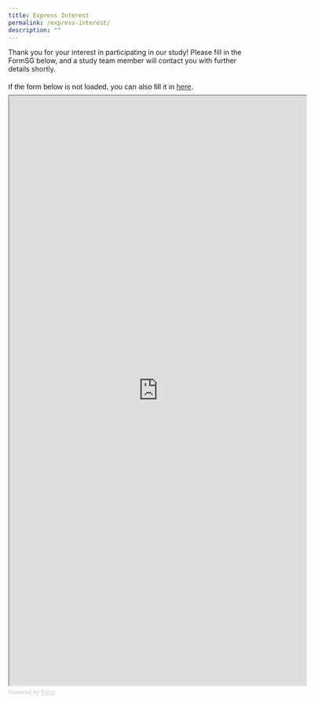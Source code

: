 ```yaml
---
title: Express Interest
permalink: /express-interest/
description: ""
---
```

Thank you for your interest in participating in our study!
Please fill in the FormSG below, and a study team member will contact you with further details shortly.

<div style="font-family: Sans-Serif;
    font-size: 15px;
    color: #000;
    opacity: 0.9;
    padding-top: 5px;
    padding-bottom: 8px;">
  If the form below is not loaded, you can also fill it in
  <a href="https://form.gov.sg/64dd7926f521930011119eb1">here</a>.
</div>

<!-- Change the width and height values to suit you best -->
<iframe style="width: 120%; height: 1200px" src="https://form.gov.sg/64dd7926f521930011119eb1" id="iframe"></iframe>

<div style="font-family: Sans-Serif;
    font-size: 12px;
    color: #999;
    opacity: 0.5;
    padding-top: 5px;">
  Powered by <a style="color: #999" href="https://form.gov.sg">Form</a>
</div>